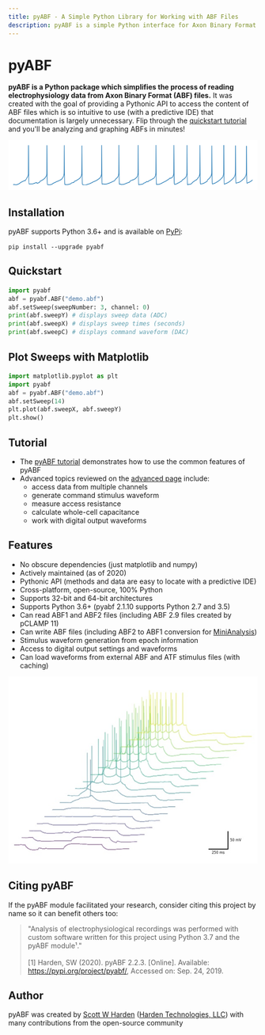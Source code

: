 ```yaml
---
title: pyABF - A Simple Python Library for Working with ABF Files
description: pyABF is a simple Python interface for Axon Binary Format (ABF) files
---
```


# pyABF

**pyABF is a Python package which simplifies the process of reading electrophysiology data from Axon Binary Format (ABF) files.** It was created with the goal of providing a Pythonic API to access the content of ABF files which is so intuitive to use (with a predictive IDE) that documentation is largely unnecessary. Flip through the [quickstart tutorial](tutorial) and you'll be analyzing and graphing ABFs in minutes!

<div class="text-center">

![](graphics/action-potentials-small.png)

</div>

## Installation

pyABF supports Python 3.6+ and is available on [PyPi](https://pypi.org/project/pyabf/):

```
pip install --upgrade pyabf
```

## Quickstart
```python
import pyabf
abf = pyabf.ABF("demo.abf")
abf.setSweep(sweepNumber: 3, channel: 0)
print(abf.sweepY) # displays sweep data (ADC)
print(abf.sweepX) # displays sweep times (seconds)
print(abf.sweepC) # displays command waveform (DAC)
```

## Plot Sweeps with Matplotlib
```python
import matplotlib.pyplot as plt
import pyabf
abf = pyabf.ABF("demo.abf")
abf.setSweep(14)
plt.plot(abf.sweepX, abf.sweepY)
plt.show()
```

## Tutorial
* The [pyABF tutorial](tutorial) demonstrates how to use the common features of pyABF
* Advanced topics reviewed on the [advanced page](advanced) include:
  * access data from multiple channels
  * generate command stimulus waveform
  * measure access resistance
  * calculate whole-cell capacitance
  * work with digital output waveforms

## Features
* No obscure dependencies (just matplotlib and numpy)
* Actively maintained (as of 2020)
* Pythonic API (methods and data are easy to locate with a predictive IDE)
* Cross-platform, open-source, 100% Python
* Supports 32-bit and 64-bit architectures
* Supports Python 3.6+ (pyabf 2.1.10 supports Python 2.7 and 3.5)
* Can read ABF1 and ABF2 files (including ABF 2.9 files created by pCLAMP 11)
* Can write ABF files (including ABF2 to ABF1 conversion for [MiniAnalysis](http://www.synaptosoft.com/MiniAnalysis/))
* Stimulus waveform generation from epoch information
* Access to digital output settings and waveforms
* Can load waveforms from external ABF and ATF stimulus files (with caching)

<div class="text-center">

![](graphics/pyabf-example-action-potentials.jpg)

</div>

## Citing pyABF
If the pyABF module facilitated your research, consider citing this project by name so it can benefit others too:

> "Analysis of electrophysiological recordings was performed with custom software written for this project using Python 3.7 and the pyABF module¹."<br><br>[1] Harden, SW (2020). pyABF 2.2.3. [Online]. Available: https://pypi.org/project/pyabf/, Accessed on: Sep. 24, 2019.

## Author
pyABF was created by [Scott W Harden](https://www.swharden.com/about) ([Harden Technologies, LLC](http://tech.swharden.com/)) with many contributions from the open-source community